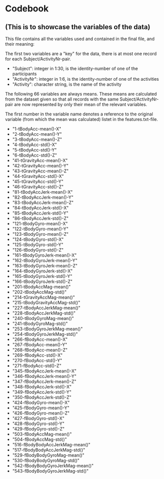 # Codebook
## (This is to showcase the variables of the data)

This file contains all the variables used and contained in the final file, and their meaning:

The first two variables are a "key" for the data, there is at most one record for each Subject/ActivityNr-pair.

* "Subject": integer in 1:30, is the identity-number of one of the participants
* "ActivityNr": integer in 1:6, is the identity-number of one of the activities
* "Activity": character string, is the name of the activity

The following 66 variables are always means. These means are calculated from the dataset given so that all records with the same Subject/ActivityNr-pair are now represented by only their mean of the relevant variables.

The first number in the variable name denotes a reference to the original variable (from which the mean was calculated) listet in the features.txt-file.

* "1-tBodyAcc-mean()-X"
* "2-tBodyAcc-mean()-Y"
* "3-tBodyAcc-mean()-Z"
* "4-tBodyAcc-std()-X"
* "5-tBodyAcc-std()-Y"
* "6-tBodyAcc-std()-Z"
* "41-tGravityAcc-mean()-X"
* "42-tGravityAcc-mean()-Y"
* "43-tGravityAcc-mean()-Z"
* "44-tGravityAcc-std()-X"
* "45-tGravityAcc-std()-Y"
* "46-tGravityAcc-std()-Z"
* "81-tBodyAccJerk-mean()-X"
* "82-tBodyAccJerk-mean()-Y"
* "83-tBodyAccJerk-mean()-Z"
* "84-tBodyAccJerk-std()-X"
* "85-tBodyAccJerk-std()-Y"
* "86-tBodyAccJerk-std()-Z"
* "121-tBodyGyro-mean()-X"
* "122-tBodyGyro-mean()-Y"
* "123-tBodyGyro-mean()-Z"
* "124-tBodyGyro-std()-X"
* "125-tBodyGyro-std()-Y"
* "126-tBodyGyro-std()-Z"
* "161-tBodyGyroJerk-mean()-X"
* "162-tBodyGyroJerk-mean()-Y"
* "163-tBodyGyroJerk-mean()-Z"
* "164-tBodyGyroJerk-std()-X"
* "165-tBodyGyroJerk-std()-Y"
* "166-tBodyGyroJerk-std()-Z"
* "201-tBodyAccMag-mean()"
* "202-tBodyAccMag-std()"
* "214-tGravityAccMag-mean()"
* "215-tBodyGravityAccMag-std()"
* "227-tBodyAccJerkMag-mean()"
* "228-tBodyAccJerkMag-std()"
* "240-tBodyGyroMag-mean()"
* "241-tBodyGyroMag-std()"
* "253-tBodyGyroJerkMag-mean()"
* "254-tBodyGyroJerkMag-std()"
* "266-fBodyAcc-mean()-X"
* "267-fBodyAcc-mean()-Y"
* "268-fBodyAcc-mean()-Z"
* "269-fBodyAcc-std()-X"
* "270-fBodyAcc-std()-Y"
* "271-fBodyAcc-std()-Z"
* "345-fBodyAccJerk-mean()-X"
* "346-fBodyAccJerk-mean()-Y"
* "347-fBodyAccJerk-mean()-Z"
* "348-fBodyAccJerk-std()-X"
* "349-fBodyAccJerk-std()-Y"
* "350-fBodyAccJerk-std()-Z"
* "424-fBodyGyro-mean()-X"
* "425-fBodyGyro-mean()-Y"
* "426-fBodyGyro-mean()-Z"
* "427-fBodyGyro-std()-X"
* "428-fBodyGyro-std()-Y"
* "429-fBodyGyro-std()-Z"
* "503-fBodyAccMag-mean()"
* "504-fBodyAccMag-std()"
* "516-fBodyBodyAccJerkMag-mean()"
* "517-fBodyBodyAccJerkMag-std()"
* "529-fBodyBodyGyroMag-mean()"
* "530-fBodyBodyGyroMag-std()"
* "542-fBodyBodyGyroJerkMag-mean()"
* "543-fBodyBodyGyroJerkMag-std()"
